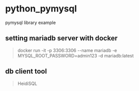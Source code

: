# python_pymysql
pymysql library example

## setting mariadb server with docker
> docker run -it -p 3306:3306 --name mariadb -e MYSQL_ROOT_PASSWORD=admin123 -d mariadb:latest


## db client tool
> HeidiSQL
